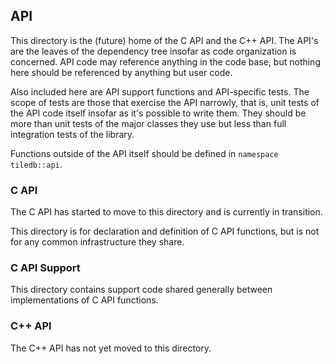 ## API

This directory is the (future) home of the C API and the C++ API. The API's are the leaves of the dependency tree insofar as code organization is concerned. API code may reference anything in the code base, but nothing here should be referenced by anything but user code.

Also included here are API support functions and API-specific tests. The scope of tests are those that exercise the API narrowly, that is, unit tests of the API code itself insofar as it's possible to write them. They should be more than unit tests of the major classes they use but less than full integration tests of the library.

Functions outside of the API itself should be defined in `namespace tiledb::api`.

### C API

The C API has started to move to this directory and is currently in transition.

This directory is for declaration and definition of C API functions, but is not for any common infrastructure they share.  

### C API Support

This directory contains support code shared generally between implementations of C API functions.

### C++ API

The C++ API has not yet moved to this directory.